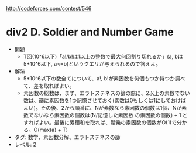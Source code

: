 http://codeforces.com/contest/546

# div2 D. Soldier and Number Game

- 問題
    - T回(10^6以下)「a!/b!は1以上の整数で最大何回割り切れるか」(a, bは5\*10^6以下, a<=b)というクエリが与えられるので答えよ。
- 解法
    - 5\*10^6以下の数全てについて、a!, b!が素因数を何個もつか持つか調べて、差を取ればよい。
    - 素因数の総数は、まず、エラトステネスの篩の際に、2以上の素数でない数は、篩に素因数を1つ記憶させておく(素数は0もしくは1にしておけばよい)。その後、2から順番に、Nが素数なら素因数の個数は1個、Nが素数でないなら素因数の個数は(N/記憶した素因数 の素因数の個数) + 1 とすればよい。最後に累積和を取れば、階乗の素因数の個数がO(1)で分かる。O(max(a) + T)
- タグ: 数学、素因数分解、エラトステネスの篩
- レベル: 2
